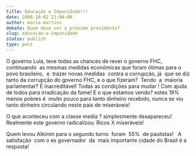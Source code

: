 ```yaml
---
title: Educação e Impunidade!!!
date: 2006-10-02 21:00:00
author: maria.martins
debate: Quem deve ser o próximo presidente?
slug: educacao-e-impunidade
status: publish 
type: post
---
```


O governo Lula, teve todas as chances de rever o governo FHC,
continuando  as mesmas medidas econômicas que foram ótimas para o
povo brasileiro,  e  trazer novas medidas  contra a
corrupção, já  que se diz tanto da corrupção do governo FHC, e o
que fizeram?  Tendo  a  maioria parlamentar? É
inacreditável! Todas as condições para mudar ! Com ajuda de todos para
irradicação da fome! E o que estamos vendo? estes 19% menos pobres
é  muito pouco para tanto dinheiro recebido, nunca se viu tanto
dinheiro circulando neste pais de miseráveis!  

O que aconteceu com a classe media ? simplesmente desapareceu! Realmente este governo radicalizou: Ricos X miseráveis!   

Quem levou Alkimin para o segundo turno  foram  55%  de
paulistas!   A satisfação  com o ex governador 
da  mais importante cidade do Brasil é a resposta!  

  

